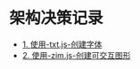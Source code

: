 # 架构决策记录

* [1. 使用-txt.js-创建字体](0001-使用-txt.js-创建字体.md)
* [2. 使用-zim.js-创建可交互图形](0002-使用-zim.js-创建可交互图形.md)